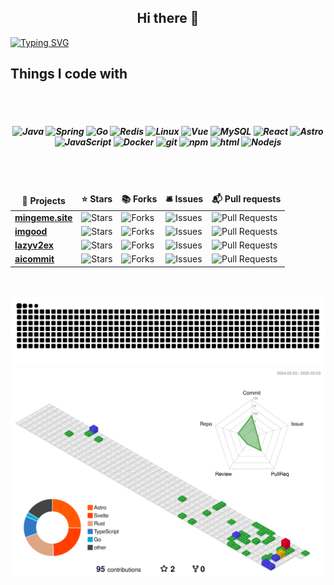 <h2 align="center">Hi there 👋</h2>

[![Typing SVG](https://readme-typing-svg.demolab.com?font=Fira+Code&weight=500&pause=1000&color=F78A13&width=600&height=40&lines=Less%20is%20more)](https://git.io/typing-svg)

<h2>Things I code with</h2>
</br>
</br>
<h5 align="center">
  <img alt="Java" src="https://img.shields.io/badge/-Java-007396?style=flat-square&logo=java&logoColor=white" />
  <img alt="Spring" src="https://img.shields.io/badge/-Spring-6DB33F?style=flat-square&logo=spring&logoColor=white" />
  <img alt="Go" src="https://img.shields.io/badge/-Go-00ADD8?style=flat-square&logo=go&logoColor=white" />
  <img alt="Redis" src="https://img.shields.io/badge/Redis-234479?style=flat-square&logo=redis&logoColor=white" />
  <img alt="Linux" src="https://img.shields.io/badge/-Linux-FCC624?style=flat-square&logo=linux&logoColor=white" />
  <img alt="Vue" src="https://img.shields.io/badge/-Vue-%2335495e?style=flat-square&logo=vue.js&logoColor=white" />
  <img alt="MySQL" src="https://img.shields.io/badge/-MySQL-4479A1?style=flat-square&logo=mysql&logoColor=white" />
  <img alt="React" src="https://img.shields.io/badge/-React-45b8d8?style=flat-square&logo=react&logoColor=white" />
  <img alt="Astro" src="https://img.shields.io/badge/-Astro-FF5D01?style=flat-square&logo=astro&logoColor=white" />
  <img alt="JavaScript" src="https://img.shields.io/badge/-JavaScript-8DD6F9?style=flat-square&logo=webpack&logoColor=white" /> 
  <img alt="Docker" src="https://img.shields.io/badge/-Docker-46a2f1?style=flat-square&logo=docker&logoColor=white" />
  <img alt="git" src="https://img.shields.io/badge/-Git-F05032?style=flat-square&logo=git&logoColor=white" />
  <img alt="npm" src="https://img.shields.io/badge/-NPM-CB3837?style=flat-square&logo=npm&logoColor=white" />
  <img alt="html" src="https://img.shields.io/badge/-HTML-E34F26?style=flat-square&logo=html5&logoColor=white" />
  <img alt="Nodejs" src="https://img.shields.io/badge/-Nodejs-43853d?style=flat-square&logo=Node.js&logoColor=white" />
</h5>
</br>
</br>
<table align="center">
  <thead align="center">
    <tr border: none;>
      <td><b>🎁 Projects</b></td>
      <td><b>⭐ Stars</b></td>
      <td><b>📚 Forks</b></td>
      <td><b>🛎 Issues</b></td>
      <td><b>📬 Pull requests</b></td>
    </tr>
  </thead>
  <tbody>
    <tr>
      <td><a href="https://github.com/mingeme/mingeme.site"><b>mingeme.site</b></a></td>
      <td><img alt="Stars" src="https://img.shields.io/github/stars/mingeme/mingeme.site?style=flat-square&labelColor=343b41"/></td>
      <td><img alt="Forks" src="https://img.shields.io/github/forks/mingeme/mingeme.site?style=flat-square&labelColor=343b41"/></td>
      <td><img alt="Issues" src="https://img.shields.io/github/issues/mingeme/mingeme.site?style=flat-square&labelColor=343b41"/></td>
      <td><img alt="Pull Requests" src="https://img.shields.io/github/issues-pr/mingeme/mingeme.site?style=flat-square&labelColor=343b41"/></td>
    </tr>
    <tr>
      <td><a href="https://github.com/mingeme/imgood"><b>imgood</b></a></td>
      <td><img alt="Stars" src="https://img.shields.io/github/stars/mingeme/imgood?style=flat-square&labelColor=343b41"/></td>
      <td><img alt="Forks" src="https://img.shields.io/github/forks/mingeme/imgood?style=flat-square&labelColor=343b41"/></td>
      <td><img alt="Issues" src="https://img.shields.io/github/issues/mingeme/imgood?style=flat-square&labelColor=343b41"/></td>
      <td><img alt="Pull Requests" src="https://img.shields.io/github/issues-pr/mingeme/imgood?style=flat-square&labelColor=343b41"/></td>
    </tr>
    <tr>
      <td><a href="https://github.com/mingeme/lazyv2ex"><b>lazyv2ex</b></a></td>
      <td><img alt="Stars" src="https://img.shields.io/github/stars/mingeme/lazyv2ex?style=flat-square&labelColor=343b41"/></td>
      <td><img alt="Forks" src="https://img.shields.io/github/forks/mingeme/lazyv2ex?style=flat-square&labelColor=343b41"/></td>
      <td><img alt="Issues" src="https://img.shields.io/github/issues/mingeme/lazyv2ex?style=flat-square&labelColor=343b41"/></td>
      <td><img alt="Pull Requests" src="https://img.shields.io/github/issues-pr/mingeme/lazyv2ex?style=flat-square&labelColor=343b41"/></td>
    </tr>
    <tr>
      <td><a href="https://github.com/mingeme/lazyv2ex"><b>aicommit</b></a></td>
      <td><img alt="Stars" src="https://img.shields.io/github/stars/mingeme/aicommit?style=flat-square&labelColor=343b41"/></td>
      <td><img alt="Forks" src="https://img.shields.io/github/forks/mingeme/aicommit?style=flat-square&labelColor=343b41"/></td>
      <td><img alt="Issues" src="https://img.shields.io/github/issues/mingeme/aicommit?style=flat-square&labelColor=343b41"/></td>
      <td><img alt="Pull Requests" src="https://img.shields.io/github/issues-pr/mingeme/aicommit?style=flat-square&labelColor=343b41"/></td>
    </tr>
  </tbody>
</table>
</br>
</br>

<picture>
  <source media="(prefers-color-scheme: dark)" srcset="https://raw.githubusercontent.com/mingeme/mingeme/output/github-contribution-grid-snake-dark.svg">
  <source media="(prefers-color-scheme: light)" srcset="https://raw.githubusercontent.com/mingeme/mingeme/output/github-contribution-grid-snake.svg">
  <img alt="github contribution grid snake animation" src="https://raw.githubusercontent.com/mingeme/mingeme/output/github-contribution-grid-snake.svg">
</picture>

<img src="profile-3d-contrib/profile-gitblock.svg" alt="3D contributions" />
